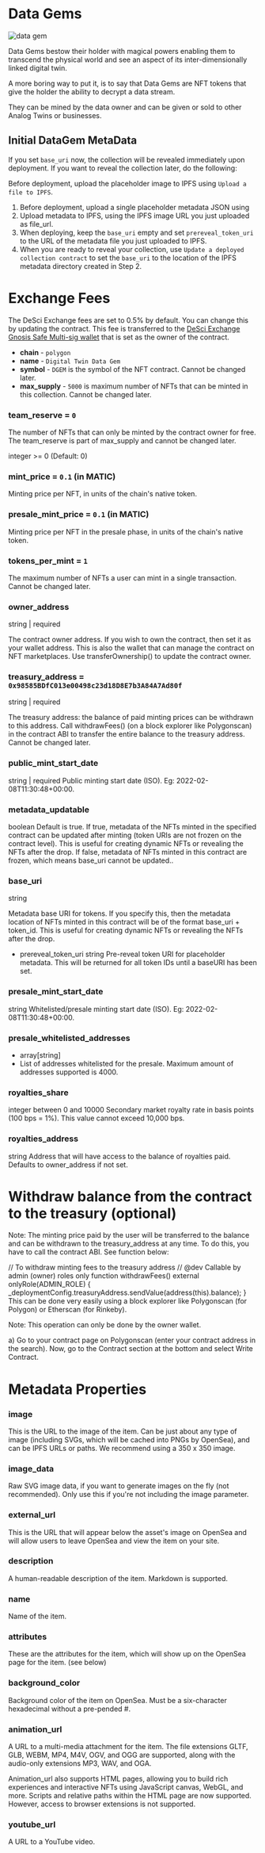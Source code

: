 # Data Gems

![data gem](./data-gems.png)

Data Gems bestow their holder with magical powers enabling them to transcend the physical world and see an aspect of its inter-dimensionally linked digital twin. 

A more boring way to put it, is to say that Data Gems are NFT tokens that give the holder the ability to decrypt a data stream.

They can be mined by the data owner and can be given or sold to other Analog Twins or businesses.

## Initial DataGem MetaData

If you set `base_uri` now, the collection will be revealed immediately upon deployment. If you want to reveal the collection later, do the following:

Before deployment, upload the placeholder image to IPFS using `Upload a file to IPFS`.

1. Before deployment, upload a single placeholder metadata JSON using 
2. Upload metadata to IPFS, using the IPFS image URL you just uploaded as file_url.
3. When deploying, keep the `base_uri` empty and set `prereveal_token_uri` to the URL of the metadata file you just uploaded to IPFS.
4. When you are ready to reveal your collection, use `Update a deployed collection contract` to set the `base_uri` to the location of the IPFS metadata directory created in Step 2.

# Exchange Fees

The DeSci Exchange fees are set to 0.5% by default. You can change this by updating the contract. This fee is transferred 
to the [DeSci Exchange Gnosis Safe Multi-sig wallet](https://gnosis-safe.io/app/matic:0x98585BDfC013e00498c23d18D8E7b3A84A7Ad80f/home) that is set as the owner of the contract.


- **chain** - `polygon`
- **name** - `Digital Twin Data Gem`
- **symbol** - `DGEM` is the symbol of the NFT contract. Cannot be changed later.
- **max_supply** - `5000` is maximum number of NFTs that can be minted in this collection. Cannot be changed later.

### team_reserve = `0`

The number of NFTs that can only be minted by the contract owner for free. The team_reserve is part of max_supply and cannot be changed later.

integer >= 0 (Default: 0)

### mint_price = `0.1` (in MATIC)

Minting price per NFT, in units of the chain's native token.

### presale_mint_price = `0.1` (in MATIC)

Minting price per NFT in the presale phase, in units of the chain's native token.

### tokens_per_mint = `1`

The maximum number of NFTs a user can mint in a single transaction. Cannot be changed later.

### owner_address
string | required

The contract owner address. If you wish to own the contract, then set it as your wallet address. This is also the wallet that can manage the contract on NFT marketplaces. Use transferOwnership() to update the contract owner.

### treasury_address = `0x98585BDfC013e00498c23d18D8E7b3A84A7Ad80f`

string | required

The treasury address: the balance of paid minting prices can be withdrawn to this address. Call withdrawFees() (on a block explorer like Polygonscan) in the contract ABI to transfer the entire balance to the treasury address. Cannot be changed later.

### public_mint_start_date
string | required
Public minting start date (ISO). Eg: 2022-02-08T11:30:48+00:00.

### metadata_updatable
boolean
Default is true. If true, metadata of the NFTs minted in the specified contract can be updated after minting (token URIs are not frozen on the contract level). This is useful for creating dynamic NFTs or revealing the NFTs after the drop. If false, metadata of NFTs minted in this contract are frozen, which means base_uri cannot be updated..

### base_uri
string

Metadata base URI for tokens. If you specify this, then the metadata location of NFTs minted in this contract will be of the format base_uri + token_id. This is useful for creating dynamic NFTs or revealing the NFTs after the drop.

- prereveal_token_uri
string
Pre-reveal token URI for placeholder metadata. This will be returned for all token IDs until a baseURI has been set.

### presale_mint_start_date
string
Whitelisted/presale minting start date (ISO). Eg: 2022-02-08T11:30:48+00:00.

### presale_whitelisted_addresses
 - array[string]
 - List of addresses whitelisted for the presale. Maximum amount of addresses supported is 4000.

### royalties_share
integer between 0 and 10000
Secondary market royalty rate in basis points (100 bps = 1%). This value cannot exceed 10,000 bps.

### royalties_address
string
Address that will have access to the balance of royalties paid. Defaults to owner_address if not set.


# Withdraw balance from the contract to the treasury (optional)

Note: The minting price paid by the user will be transferred to the balance and can be withdrawn to the treasury_address at any time. To do this, you have to call the contract ABI. See function below:

// To withdraw minting fees to the treasury address
// @dev Callable by admin (owner) roles only
function withdrawFees() external onlyRole(ADMIN_ROLE) {
    _deploymentConfig.treasuryAddress.sendValue(address(this).balance);
}
This can be done very easily using a block explorer like Polygonscan (for Polygon) or Etherscan (for Rinkeby).

Note: This operation can only be done by the owner wallet.

a) Go to your contract page on Polygonscan (enter your contract address in the search). Now, go to the Contract section at the bottom and select Write Contract.

# Metadata Properties

### image

This is the URL to the image of the item. Can be just about any type of image (including SVGs, which will be cached into PNGs by OpenSea), and can be IPFS URLs or paths. We recommend using a 350 x 350 image.

### image_data

Raw SVG image data, if you want to generate images on the fly (not recommended). Only use this if you're not including the image parameter.

### external_url

This is the URL that will appear below the asset's image on OpenSea and will allow users to leave OpenSea and view the item on your site.

### description

A human-readable description of the item. Markdown is supported.

### name

Name of the item.

### attributes

These are the attributes for the item, which will show up on the OpenSea page for the item. (see below)

### background_color

Background color of the item on OpenSea. Must be a six-character hexadecimal without a pre-pended #.

### animation_url

A URL to a multi-media attachment for the item. The file extensions GLTF, GLB, WEBM, MP4, M4V, OGV, and OGG are supported, along with the audio-only extensions MP3, WAV, and OGA.

Animation_url also supports HTML pages, allowing you to build rich experiences and interactive NFTs using JavaScript canvas, WebGL, and more. Scripts and relative paths within the HTML page are now supported. However, access to browser extensions is not supported.

### youtube_url

A URL to a YouTube video.
